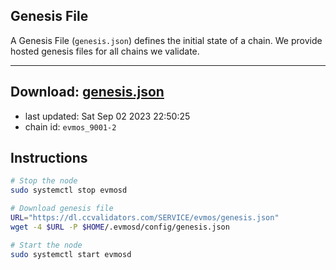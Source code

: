 ## Genesis File
A Genesis File (`genesis.json`) defines the initial state of a chain. We provide hosted genesis files for all chains we validate.

---
**Download: [genesis.json](https://dl.ccvalidators.com/SERVICE/evmos/genesis.json)**
---

- last updated: Sat Sep 02 2023 22:50:25
- chain id: `evmos_9001-2`

## Instructions
```sh
# Stop the node
sudo systemctl stop evmosd

# Download genesis file
URL="https://dl.ccvalidators.com/SERVICE/evmos/genesis.json"
wget -4 $URL -P $HOME/.evmosd/config/genesis.json

# Start the node
sudo systemctl start evmosd
```
